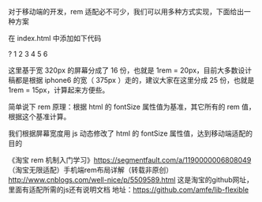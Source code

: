 
对于移动端的开发，rem 适配必不可少，我们可以用多种方式实现，下面给出一种方案

在 index.html 中添加如下代码

?
1
2
3
4
5
6
<script>
 let html = document.documentElement;
 
 window.rem = html.getBoundingClientRect().width / 16 ;
 html.style.fontSize = window.rem + 'px';
</script>
这里基于宽 320px 的屏幕分成了 16 份，也就是 1rem = 20px，目前大多数设计稿都是根据 iphone6 的宽（ 375px ）走的，建议大家在这里分成 25 份，也就是 1rem = 15px，计算起来方便些。

简单说下 rem 原理：根据 html 的 fontSize 属性值为基准，其它所有的 rem 值，根据这个基准计算。

我们根据屏幕宽度用 js 动态修改了 html 的 fontSize 属性值，达到移动端适配的目的

 《淘宝 rem 机制入门学习》https://segmentfault.com/a/1190000006808049
 （淘宝无限适配）手机端rem布局详解（转载非原创）http://www.cnblogs.com/well-nice/p/5509589.html
 这是淘宝的github网址，里面有适配所需的js还有说明文档 地址：https://github.com/amfe/lib-flexible